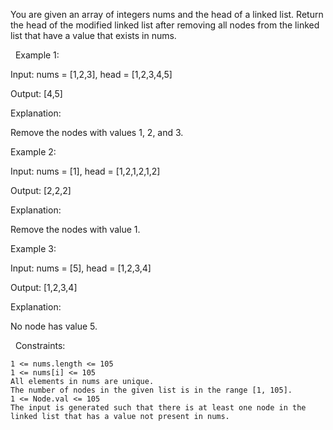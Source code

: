 You are given an array of integers nums and the head of a linked list. Return the head of the modified linked list after removing all nodes from the linked list that have a value that exists in nums.

 
Example 1:


Input: nums = [1,2,3], head = [1,2,3,4,5]

Output: [4,5]

Explanation:



Remove the nodes with values 1, 2, and 3.


Example 2:


Input: nums = [1], head = [1,2,1,2,1,2]

Output: [2,2,2]

Explanation:



Remove the nodes with value 1.


Example 3:


Input: nums = [5], head = [1,2,3,4]

Output: [1,2,3,4]

Explanation:



No node has value 5.


 
Constraints:


	1 <= nums.length <= 105
	1 <= nums[i] <= 105
	All elements in nums are unique.
	The number of nodes in the given list is in the range [1, 105].
	1 <= Node.val <= 105
	The input is generated such that there is at least one node in the linked list that has a value not present in nums.

